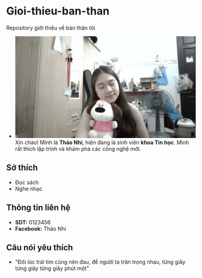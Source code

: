 # Gioi-thieu-ban-than
Repository giới thiệu về bản thân tôi
- ![Ảnh đại diện](./WIN_20250415_22_24_15_Pro.jpg)
Xin chào! Mình là **Thảo Nhi**, hiện đang là sinh viên **khoa Tin học**. Mình rất thích lập trình và khám phá các công nghệ mới.
## Sở thích
- Đọc sách
- Nghe nhạc
## Thông tin liên hệ
- **SDT:** 0123456
- **Facebook:** Thảo Nhi
## Câu nói yêu thích
- "Đôi lúc trái tim cũng nên đau, để người ta trân trọng nhau, từng giây từng giây từng giây phút một"